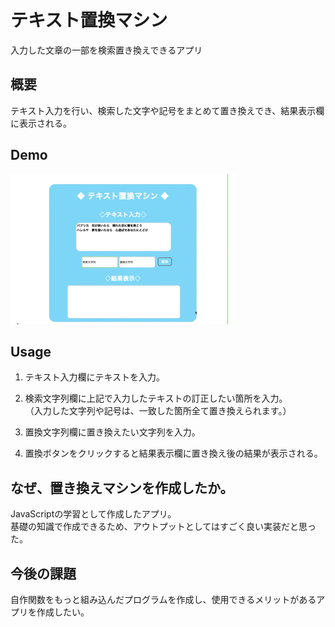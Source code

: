 # テキスト置換マシン

入力した文章の一部を検索置き換えできるアプリ

## 概要

テキスト入力を行い、検索した文字や記号をまとめて置き換えでき、結果表示欄に表示される。

## Demo

![](https://github.com/ayk920kd/JS_replacement_machine/blob/master/assets/img/replace_machine.gif "")

## Usage

1. テキスト入力欄にテキストを入力。

2. 検索文字列欄に上記で入力したテキストの訂正したい箇所を入力。<br>
  （入力した文字列や記号は、一致した箇所全て置き換えられます。）

3. 置換文字列欄に置き換えたい文字列を入力。

4. 置換ボタンをクリックすると結果表示欄に置き換え後の結果が表示される。

## なぜ、置き換えマシンを作成したか。

JavaScriptの学習として作成したアプリ。<br>
基礎の知識で作成できるため、アウトプットとしてはすごく良い実装だと思った。

## 今後の課題

自作関数をもっと組み込んだプログラムを作成し、使用できるメリットがあるアプリを作成したい。






